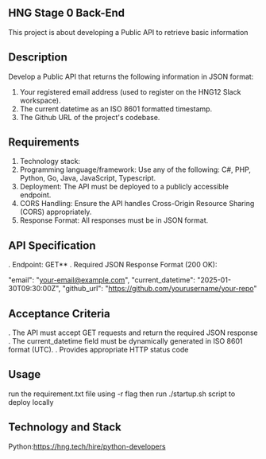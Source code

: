 ## HNG Stage 0 Back-End

This project is about developing a Public API to retrieve basic information

## Description

Develop a Public API that returns the following information in JSON format:
1. Your registered email address (used to register on the HNG12 Slack workspace).
2. The current datetime as an ISO 8601 formatted timestamp.
3. The Github URL of the project's codebase.

## Requirements
1. Technology stack:
2. Programming language/framework: Use any of the following: C#, PHP, Python, Go, Java, JavaScript, Typescript.
3. Deployment: The API must be deployed to a publicly accessible endpoint.
4. CORS Handling: Ensure the API handles Cross-Origin Resource Sharing (CORS) appropriately.
5. Response Format: All responses must be in JSON format.

## API Specification 
. Endpoint: GET**
. Required JSON Response Format (200 OK):

"email": "your-email@example.com",
"current_datetime": "2025-01-30T09:30:00Z",
"github_url": "<https://github.com/yourusername/your-repo>"

## Acceptance Criteria 
. The API must accept GET requests and return the required JSON response 
. The current_datetime field must be dynamically generated in ISO 8601 format (UTC).
. Provides appropriate HTTP status code

## Usage

run the requirement.txt file using -r flag
then run ./startup.sh script to deploy locally 

## Technology and Stack

Python:<https://hng.tech/hire/python-developers>
